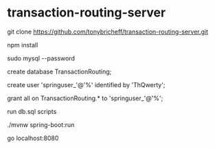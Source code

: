 # transaction-routing-server

git clone https://github.com/tonybricheff/transaction-routing-server.git

npm install

sudo mysql --password

create database TransactionRouting;

create user 'springuser_'@'%' identified by 'ThQwerty';

grant all on TransactionRouting.* to 'springuser_'@'%';

run db.sql scripts

./mvnw spring-boot:run

go localhost:8080
